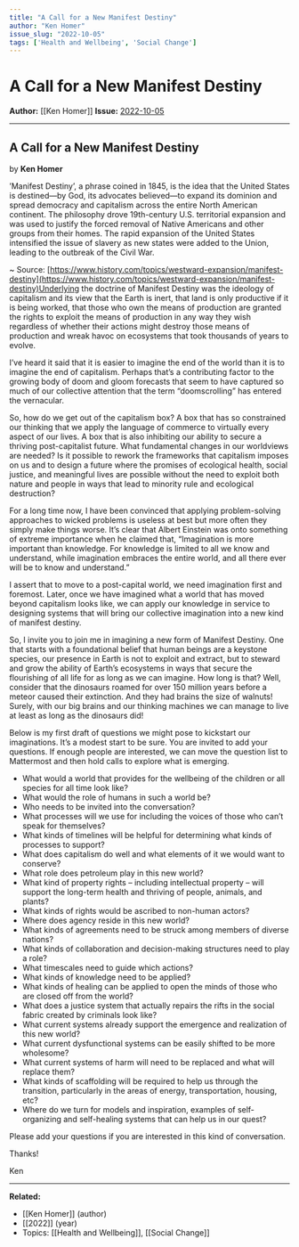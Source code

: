 ```yaml
---
title: "A Call for a New Manifest Destiny"
author: "Ken Homer"
issue_slug: "2022-10-05"
tags: ['Health and Wellbeing', 'Social Change']
---
```


# A Call for a New Manifest Destiny

**Author:** [[Ken Homer]]
**Issue:** [2022-10-05](https://plex.collectivesensecommons.org/2022-10-05/)

---

## A Call for a New Manifest Destiny
by **Ken Homer**

’Manifest Destiny’, a phrase coined in 1845, is the idea that the United States is destined—by God, its advocates believed—to expand its dominion and spread democracy and capitalism across the entire North American continent. The philosophy drove 19th-century U.S. territorial expansion and was used to justify the forced removal of Native Americans and other groups from their homes. The rapid expansion of the United States intensified the issue of slavery as new states were added to the Union, leading to the outbreak of the Civil War.

~ Source: [https://www.history.com/topics/westward-expansion/manifest-destiny](https://www.history.com/topics/westward-expansion/manifest-destiny)Underlying the doctrine of Manifest Destiny was the ideology of capitalism and its view that the Earth is inert, that land is only productive if it is being worked, that those who own the means of production are granted the rights to exploit the means of production in any way they wish regardless of whether their actions might destroy those means of production and wreak havoc on ecosystems that took thousands of years to evolve.

I’ve heard it said that it is easier to imagine the end of the world than it is to imagine the end of capitalism. Perhaps that’s a contributing factor to the growing body of doom and gloom forecasts that seem to have captured so much of our collective attention that the term “doomscrolling” has entered the vernacular.

So, how do we get out of the capitalism box? A box that has so constrained our thinking that we apply the language of commerce to virtually every aspect of our lives. A box that is also inhibiting our ability to secure a thriving post-capitalist future. What fundamental changes in our worldviews are needed? Is it possible to rework the frameworks that capitalism imposes on us and to design a future where the promises of ecological health, social justice, and meaningful lives are possible without the need to exploit both nature and people in ways that lead to minority rule and ecological destruction?

For a long time now, I have been convinced that applying problem-solving approaches to wicked problems is useless at best but more often they simply make things worse. It’s clear that Albert Einstein was onto something of extreme importance when he claimed that, “Imagination is more important than knowledge. For knowledge is limited to all we know and understand, while imagination embraces the entire world, and all there ever will be to know and understand.”

I assert that to move to a post-capital world, we need imagination first and foremost. Later, once we have imagined what a world that has moved beyond capitalism looks like, we can apply our knowledge in service to designing systems that will bring our collective imagination into a new kind of manifest destiny.

So, I invite you to join me in imagining a new form of Manifest Destiny. One that starts with a foundational belief that human beings are a keystone species, our presence in Earth is not to exploit and extract, but to steward and grow the ability of Earth’s ecosystems in ways that secure the flourishing of all life for as long as we can imagine. How long is that? Well, consider that the dinosaurs roamed for over 150 million years before a meteor caused their extinction. And they had brains the size of walnuts! Surely, with our big brains and our thinking machines we can manage to live at least as long as the dinosaurs did!

Below is my first draft of questions we might pose to kickstart our imaginations. It’s a modest start to be sure. You are invited to add your questions. If enough people are interested, we can move the question list to Mattermost and then hold calls to explore what is emerging.

- What would a world that provides for the wellbeing of the children or all species for all time look like?
- What would the role of humans in such a world be?
- Who needs to be invited into the conversation?
- What processes will we use for including the voices of those who can’t speak for themselves?
- What kinds of timelines will be helpful for determining what kinds of processes to support?
- What does capitalism do well and what elements of it we would want to conserve?
- What role does petroleum play in this new world?
- What kind of property rights – including intellectual property – will support the long-term health and thriving of people, animals, and plants?
- What kinds of rights would be ascribed to non-human actors?
- Where does agency reside in this new world?
- What kinds of agreements need to be struck among members of diverse nations?
- What kinds of collaboration and decision-making structures need to play a role?
- What timescales need to guide which actions?
- What kinds of knowledge need to be applied?
- What kinds of healing can be applied to open the minds of those who are closed off from the world?
- What does a justice system that actually repairs the rifts in the social fabric created by criminals look like?
- What current systems already support the emergence and realization of this new world?
- What current dysfunctional systems can be easily shifted to be more wholesome?
- What current systems of harm will need to be replaced and what will replace them?
- What kinds of scaffolding will be required to help us through the transition, particularly in the areas of energy, transportation, housing, etc?
- Where do we turn for models and inspiration, examples of self-organizing and self-healing systems that can help us in our quest?

Please add your questions if you are interested in this kind of conversation.

Thanks!

Ken

---

**Related:**
- [[Ken Homer]] (author)
- [[2022]] (year)
- Topics: [[Health and Wellbeing]], [[Social Change]]

